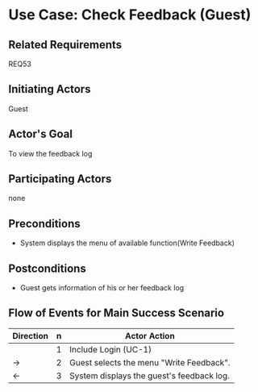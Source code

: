 # Use Case: Check Feedback (Guest)

## **Related Requirements**

REQ53

## **Initiating Actors**

Guest

## **Actor's Goal**

To view the feedback log

## **Participating Actors**

none

## **Preconditions**

- System displays the menu of available function(Write Feedback)

## **Postconditions**

- Guest gets information of his or her feedback log

## Flow of Events for Main Success Scenario
| Direction | n | Actor Action                                                                                                         |
| --------- | - | -------------------------------------------------------------------------------------------------------------------- |
|           | 1 | Include Login (UC-1) |
| →         | 2 | Guest selects the menu "Write Feedback". |
| ←         | 3 | System displays the guest's feedback log. |
